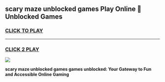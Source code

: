 
## scary maze unblocked games Play Online 👋 Unblocked Games
<h3>
<a href="https://premium.freeplayer.one?title=scary_maze_unblocked_games&ref=19F">CLICK TO PLAY</a></h3>
<hr>

<h3>
<a href="https://premium.freeplayer.one?title=scary_maze_unblocked_games&ref=19F">CLICK 2 PLAY</a>
  
</h3>

<a href="https://premium.freeplayer.one?title=scary_maze_unblocked_games&ref=19F"><img src="https://clearcache.store/games.png"></a>


**scary maze unblocked games games unblocked: Your Gateway to Fun and Accessible Online Gaming**
